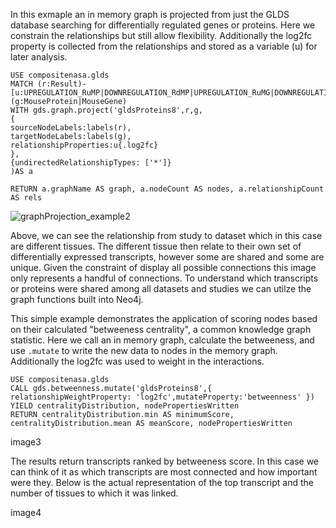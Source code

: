 In this exmaple an in memory graph is projected from just the GLDS database searching for differentially regulated genes or proteins. Here we constrain the relationships but still allow flexibility. Additionally the log2fc property is collected from the relationships and stored as a variable (u) for later analysis.

```Cypher
USE compositenasa.glds
MATCH (r:Result)-[u:UPREGULATION_RuMP|DOWNREGULATION_RdMP|UPREGULATION_RuMG|DOWNREGULATION_RdMG]-(g:MouseProtein|MouseGene)
WITH gds.graph.project('gldsProteins8',r,g,
{
sourceNodeLabels:labels(r),
targetNodeLabels:labels(g),
relationshipProperties:u{.log2fc}
},
{undirectedRelationshipTypes: ['*']}
)AS a

RETURN a.graphName AS graph, a.nodeCount AS nodes, a.relationshipCount AS rels

```
![graphProjection_example2](https://github.com/user-attachments/assets/c785080b-44bb-428a-a2bd-7d0a2a1c4de8)

Above, we can see the relationship from study to dataset which in this case are different tissues. The different tissue then relate to their own set of differentially expressed transcripts, however some are shared and some are unique. Given the constraint of display all possible connections this image only represents a handful of connections. To understand which transcripts or proteins were shared among all datasets and studies we can utilze the graph functions built into Neo4j.

This simple example demonstrates the application of scoring nodes based on their calculated "betweeness centrality", a common knowledge graph statistic. Here we call an in memory graph, calculate the betweeness, and use `.mutate` to write the new data to nodes in the memory graph. Additionally the log2fc was used to weight in the interactions.
```Cypher
USE compositenasa.glds
CALL gds.betweenness.mutate('gldsProteins8',{ relationshipWeightProperty: 'log2fc',mutateProperty:'betweenness' })
YIELD centralityDistribution, nodePropertiesWritten
RETURN centralityDistribution.min AS minimumScore, centralityDistribution.mean AS meanScore, nodePropertiesWritten
```
image3

The results return transcripts ranked by betweeness score. In this case we can think of it as which transcripts are most connected and how important were they. Below is the actual representation of the top transcript and the number of tissues to which it was linked.

image4
